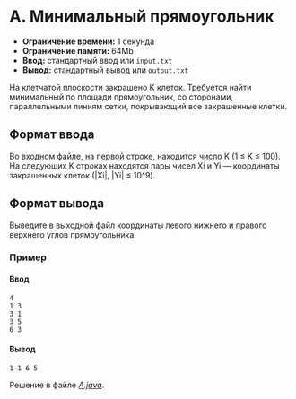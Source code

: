 # A. Минимальный прямоугольник

- **Ограничение времени:** 1 секунда
- **Ограничение памяти:** 64Mb
- **Ввод:** стандартный ввод или `input.txt`
- **Вывод:** стандартный вывод или `output.txt`

На клетчатой плоскости закрашено K клеток. Требуется найти минимальный по площади прямоугольник, со сторонами, параллельными линиям сетки, покрывающий все закрашенные клетки.

## Формат ввода

Во входном файле, на первой строке, находится число K (1 ≤ K ≤ 100). На следующих K строках находятся пары чисел Xi и Yi — координаты закрашенных клеток (|Xi|, |Yi| ≤ 10^9).

## Формат вывода

Выведите в выходной файл координаты левого нижнего и правого верхнего углов прямоугольника.

### Пример

#### Ввод

```
4
1 3
3 1
3 5
6 3
```

#### Вывод

```
1 1 6 5
```

Решение в файле [*A.java*](A.java).